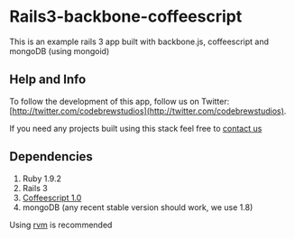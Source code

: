 # Rails3-backbone-coffeescript

This is an example rails 3 app built with backbone.js, coffeescript and mongoDB (using mongoid)

## Help and Info

To follow the development of this app, follow us on Twitter:
[http://twitter.com/codebrewstudios](http://twitter.com/codebrewstudios).

If you need any projects built using this stack feel free to [contact us](services@codebrewstudios.com)

## Dependencies
1. Ruby 1.9.2
2. Rails 3
3. [Coffeescript 1.0](www.coffeescript.org)
4. mongoDB (any recent stable version should work, we use 1.8)

Using [rvm](http://rvm.beginrescueend.com]) is recommended
